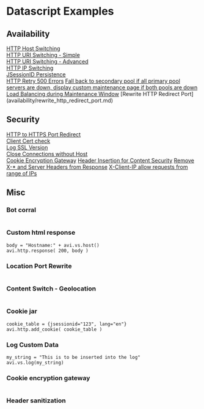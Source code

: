 # Datascript Examples

## Availability

[HTTP Host Switching](availability/host_switching.md)  
[HTTP URI Switching - Simple](availability/uri_switching.md)  
[HTTP URI Switching - Advanced](availability/uri_switching2.md)  
[HTTP IP Switching](availability/ip_switching.md)  
[JSessionID Persistence](availability/jsessionid_persistence.md)  
[HTTP Retry 500 Errors](availability/http_retry_500_error.md)
[Fall back to secondary pool if all primary pool servers are down, display custom maintenance page if both pools are down](availability/fall_back_to_secondary_pool_if_primary_pool_is_down_display_maint_page.md)
[Load Balancing during Maintenance Window](availability/load_balancing_during_maintenance.md)
[Rewrite HTTP Redirect Port] (availability/rewrite_http_redirect_port.md)

## Security

[HTTP to HTTPS Port Redirect](security/http_to_https_redirect.md)  
[Client Cert check](security/client_cert_check.md)  
[Log SSL Version](security/log_ssl_version.md)  
[Close Connections without Host](security/close_connection_without_host.md)  
[Cookie Encryption Gateway](security/cookie_encryption_gateway.md)
[Header Insertion for Content Security](security/header_insertion_for_content_security.md)
[Remove X-* and Server Headers from Response](security/remove_x_headers_from_http_resp.md)
[X-Client-IP allow requests from range of IPs](security/x_client_allow_request_from_range_of_ips.md)

## Misc

### Bot corral
```
```
### Custom html response
```
body = "Hostname:" + avi.vs.host()
avi.http.response( 200, body )
```
### Location Port Rewrite
```
```
### Content Switch - Geolocation
```
```
### Cookie jar
```
cookie_table = {jsessionid="123", lang="en"}
avi.http.add_cookie( cookie_table )
```
### Log Custom Data
```
my_string = "This is to be inserted into the log"
avi.vs.log(my_string)
```
### Cookie encryption gateway
```
```
### Header sanitization
```
```
